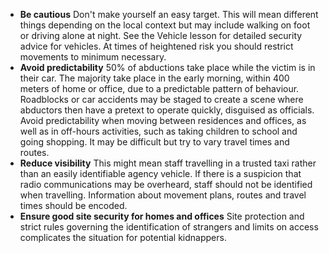 [Title]: # (Reduce Opportunity)
[Difficulty]: # (Beginner)
[Order]: # (10)

*   **Be cautious** Don't make yourself an easy target. This will mean different things depending on the local context but may include walking on foot or driving alone at night. See the Vehicle lesson for detailed security advice for vehicles. At times of heightened risk you should restrict movements to minimum necessary.
*   **Avoid predictability** 50% of abductions take place while the victim is in their car. The majority take place in the early morning, within 400 meters of home or office, due to a predictable pattern of behaviour. Roadblocks or car accidents may be staged to create a scene where abductors then have a pretext to operate quickly, disguised as officials. Avoid predictability when moving between residences and offices, as well as in off-hours activities, such as taking children to school and going shopping. It may be difficult but try to vary travel times and routes.
*   **Reduce visibility** This might mean staff travelling in a trusted taxi rather than an easily identifiable agency vehicle. If there is a suspicion that radio communications may be overheard, staff should not be identified when travelling. Information about movement plans, routes and travel times should be encoded.
*   **Ensure good site security for homes and offices** Site protection and strict rules governing the identification of strangers and limits on access complicates the situation for potential kidnappers.
